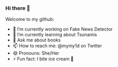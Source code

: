 ### Hi there 👋

<!--
**mymyxtran/mymyxtran** is a ✨ _special_ ✨ repository because its `README.md` (this file) appears on your GitHub profile.


-->

Welcome to my github:

- 🔭 I’m currently working on Fake News Detector 
- 🌱 I’m currently learning about Tsunamis
- 💬 Ask me about books 
- 📫 How to reach me: @mymy1d on Twitter
- 😄 Pronouns: She/Her
- ⚡ Fun fact: I bite ice cream 🍦
